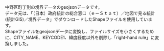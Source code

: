 中野区町丁別の境界データのgeojsonデータです。<br>
データ元は、「（日本）政府統計の総合窓口（ｅ－Ｓｔａｔ）／地図で見る統計(統計GIS)／境界データ」でダウンロードしたShapeファイルを使用しています。<br>
Shapeファイルをgeojsonデータに変換し、ファイルサイズを小さくするために、CITY_NAME、KEYCODE1、緯度経度以外を削除し「right-hand rule」に変換しました。
